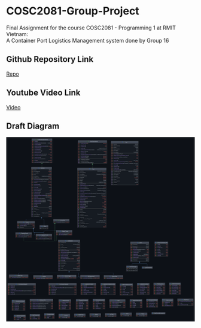 # COSC2081-Group-Project
Final Assignment for the course COSC2081 - Programming 1 at RMIT Vietnam:  
A Container Port Logistics Management system done by Group 16 

## Github Repository Link  
[Repo](https://github.com/RMIT-son/COSC2081-Group-Project)  

## Youtube Video Link  
[Video](https://www.youtube.com/watch?v=MWcRustbc3k)  

## Draft Diagram
![Draft Diagram](logistics.png)
